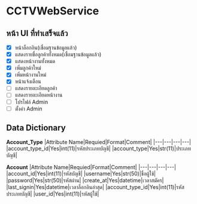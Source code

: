 # CCTVWebService

## หน้า UI ที่ทำเสร็จแล้ว
- [x] หน้าล็อกอิน(เชื่อมฐานข้อมูลแล้ว)
- [x] แสดงรายชื่อลูกค้าทั้งหมด(เชื่อมฐานข้อมูลแล้ว)
- [x] แสดงหน้างานทั้งหมด
- [x] เพิ่มลูกค้าใหม่
- [x] เพิ่มหน้างานใหม่
- [x] หน้าแจ้งเตือน
- [ ] แสดงรายละเอียดลูกค้า
- [ ] แสดงรายละเอียดหน้างาน
- [ ] โปรไฟล์ Admin
- [ ] ตั้งค่า Admin

## Data Dictionary<br>

__Account_Type__
|Attribute Name|Requied|Format|Comment|
|---|---|---|---|
|account_type_id|Yes|int(11)|รหัสประเภทบัญชี|
|account_type|Yes|str(11)|ประเภทบัญชี|

__Account__
|Attribute Name|Requied|Format|Comment|
|---|---|---|---|
|account_id|Yes|int(11)|รหัสบัญชี|
|username|Yes|str(50)|ชื่อผู้ใช้|
|password|Yes|str(50)|รหัสผ่าน|
|create_at|Yes|datetime|เวลาสมัคร|
|last_signin|Yes|datetime|เวลาล็อกอินล่าสุด|
|account_type_id|Yes|int(11)|รหัสประเภทบัญชี|
|user_id|Yes|int(11)|รหัสผู้ใช้|
